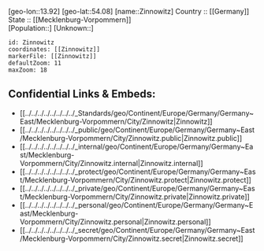 ﻿---
location: [54.08,13.92] 
mapzoom: [7,12] 
mapmarker: city 
type: City
tags:
- geo/City


SpocWebEntityId: 35837
isDeleted: false
confidential: public

---
[geo-lon::13.92] 
[geo-lat::54.08] 
[name::Zinnowitz] 
Country :: [[Germany]]  
State :: [[Mecklenburg-Vorpommern]]  
[Population::] 
[Unknown::] 


```leaflet
id: Zinnowitz
coordinates: [[Zinnowitz]] 
markerFile: [[Zinnowitz]] 
defaultZoom: 11 
maxZoom: 18
```


## Confidential Links & Embeds: 
- [[../../../../../../../../_Standards/geo/Continent/Europe/Germany/Germany~East/Mecklenburg-Vorpommern/City/Zinnowitz|Zinnowitz]] 
- [[../../../../../../../../_public/geo/Continent/Europe/Germany/Germany~East/Mecklenburg-Vorpommern/City/Zinnowitz.public|Zinnowitz.public]] 
- [[../../../../../../../../_internal/geo/Continent/Europe/Germany/Germany~East/Mecklenburg-Vorpommern/City/Zinnowitz.internal|Zinnowitz.internal]] 
- [[../../../../../../../../_protect/geo/Continent/Europe/Germany/Germany~East/Mecklenburg-Vorpommern/City/Zinnowitz.protect|Zinnowitz.protect]] 
- [[../../../../../../../../_private/geo/Continent/Europe/Germany/Germany~East/Mecklenburg-Vorpommern/City/Zinnowitz.private|Zinnowitz.private]] 
- [[../../../../../../../../_personal/geo/Continent/Europe/Germany/Germany~East/Mecklenburg-Vorpommern/City/Zinnowitz.personal|Zinnowitz.personal]] 
- [[../../../../../../../../_secret/geo/Continent/Europe/Germany/Germany~East/Mecklenburg-Vorpommern/City/Zinnowitz.secret|Zinnowitz.secret]] 
